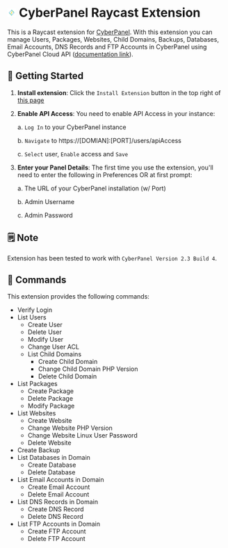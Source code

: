 # <img src="./assets/cyberpanel.png" width="20" height="20" /> CyberPanel Raycast Extension

This is a Raycast extension for [CyberPanel](https://cyberpanel.net/). With this extension you can manage Users, Packages, Websites, Child Domains, Backups, Databases, Email Accounts, DNS Records and FTP Accounts in CyberPanel using CyberPanel Cloud API ([documentation link](https://documenter.getpostman.com/view/2s8Yt1s9Pf?version=latest)).

## 🚀 Getting Started

1. **Install extension**: Click the `Install Extension` button in the top right of [this page](https://www.raycast.com/xmok/cyberpanel)

2. **Enable API Access**: You need to enable API Access in your instance:

    a. `Log In` to your CyberPanel instance

    b. `Navigate` to https://[DOMIAN]:[PORT]/users/apiAccess

    c. `Select` user, `Enable` access and `Save`

3. **Enter your Panel Details**: The first time you use the extension, you'll need to enter the following in Preferences OR at first prompt:

    a. The URL of your CyberPanel installation (w/ Port)

    b. Admin Username

    c. Admin Password

## 🗒️ Note

Extension has been tested to work with `CyberPanel Version 2.3 Build 4`.

## 🔧 Commands

This extension provides the following commands:

- Verify Login
- List Users
    - Create User
    - Delete User
    - Modify User
    - Change User ACL
    - List Child Domains
        - Create Child Domain
        - Change Child Domain PHP Version
        - Delete Child Domain
- List Packages
    - Create Package
    - Delete Package
    - Modify Package
- List Websites
    - Create Website
    - Change Website PHP Version
    - Change Website Linux User Password
    - Delete Website
- Create Backup
- List Databases in Domain
    - Create Database
    - Delete Database
- List Email Accounts in Domain
    - Create Email Account
    - Delete Email Account
- List DNS Records in Domain
    - Create DNS Record
    - Delete DNS Record
- List FTP Accounts in Domain
    - Create FTP Account
    - Delete FTP Account